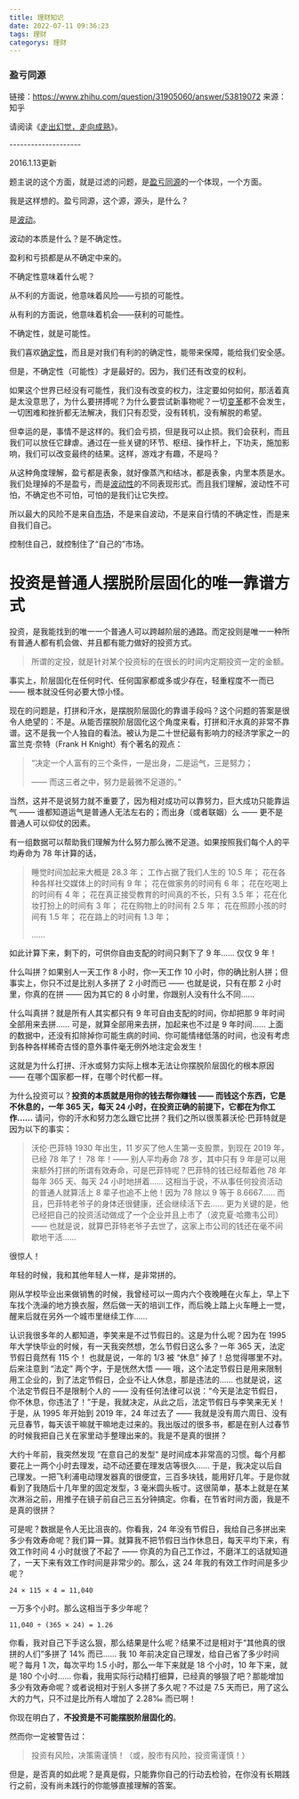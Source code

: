 ```yaml
---
title: 理财知识
date: 2022-07-11 09:36:23
tags: 理财
categorys: 理财
---
```


### 盈亏同源

链接：https://www.zhihu.com/question/31905060/answer/53819072
来源：知乎

请阅读《[走出幻觉，走向成熟](https://www.zhihu.com/search?q=走出幻觉，走向成熟&search_source=Entity&hybrid_search_source=Entity&hybrid_search_extra={"sourceType"%3A"answer"%2C"sourceId"%3A53819072})》。

\--------------------

2016.1.13更新

题主说的这个方面，就是过滤的问题，是[盈亏同源](https://www.zhihu.com/search?q=盈亏同源&search_source=Entity&hybrid_search_source=Entity&hybrid_search_extra={"sourceType"%3A"answer"%2C"sourceId"%3A53819072})的一个体现，一个方面。

我是这样想的。盈亏同源，这个源，源头，是什么？

是[波动](https://www.zhihu.com/search?q=波动&search_source=Entity&hybrid_search_source=Entity&hybrid_search_extra={"sourceType"%3A"answer"%2C"sourceId"%3A53819072})。

波动的本质是什么？是不确定性。

盈利和亏损都是从不确定中来的。

不确定性意味着什么呢？

从不利的方面说，他意味着风险——亏损的可能性。

从有利的方面说，他意味着机会——获利的可能性。

不确定性，就是可能性。

我们喜欢[确定性](https://www.zhihu.com/search?q=确定性&search_source=Entity&hybrid_search_source=Entity&hybrid_search_extra={"sourceType"%3A"answer"%2C"sourceId"%3A53819072})，而且是对我们有利的的确定性，能带来保障，能给我们安全感。

但是，不确定性（可能性）才是最好的。因为，我们还有改变的权利。

如果这个世界已经没有可能性，我们没有改变的权力，注定要如何如何，那活着真是太没意思了，为什么要拼搏呢？为什么要尝试新事物呢？一切[变革](https://www.zhihu.com/search?q=变革&search_source=Entity&hybrid_search_source=Entity&hybrid_search_extra={"sourceType"%3A"answer"%2C"sourceId"%3A53819072})都不会发生，一切困难和挫折都无法解决，我们只有忍受，没有转机，没有解脱的希望。

但幸运的是，事情不是这样的。我们会亏损，但是我可以止损。我们会获利，而且我们可以放任它肆虐。通过在一些关键的环节、枢纽、操作杆上，下功夫，施加影响，我们可以改变最终的结果。这样，游戏才有趣，不是吗？

从这种角度理解，盈亏都是表象，就好像蒸汽和结冰，都是表象，内里本质是水。我们处理掉的不是盈亏，而是[波动性](https://www.zhihu.com/search?q=波动性&search_source=Entity&hybrid_search_source=Entity&hybrid_search_extra={"sourceType"%3A"answer"%2C"sourceId"%3A53819072})的不同表现形式。而且我们理解，波动性不可怕，不确定也不可怕，可怕的是我们让它失控。

所以最大的风险不是来自[市场](https://www.zhihu.com/search?q=市场&search_source=Entity&hybrid_search_source=Entity&hybrid_search_extra={"sourceType"%3A"answer"%2C"sourceId"%3A53819072})，不是来自波动，不是来自行情的不确定性，而是来自我们自己。

控制住自己，就控制住了“自己的”市场。





# 投资是普通人摆脱阶层固化的唯一靠谱方式

投资，是我能找到的唯一一个普通人可以跨越阶层的通路。而定投则是唯一一种所有普通人都有机会做、并且都有能力做好的投资方式。

> 所谓的定投，就是针对某个投资标的在很长的时间内定期投资一定的金额。

事实上，阶层固化在任何时代、任何国家都或多或少存在，轻重程度不一而已 —— 根本就没任何必要大惊小怪。

现在的问题是，打拼和汗水，是摆脱阶层固化的靠谱手段吗？这个问题的答案是很令人绝望的：不是。从能否摆脱阶层固化这个角度来看，打拼和汗水真的非常不靠谱。这不是我一个人独自的看法。被认为是二十世纪最有影响力的经济学家之一的富兰克·奈特（Frank H Knight）有个著名的观点：

> “决定一个人富有的三个条件，一是出身，二是运气，三是努力；
>
> —— 而这三者之中，努力是最微不足道的。”

当然，这并不是说努力就不重要了，因为相对成功可以靠努力，巨大成功只能靠运气 —— 谁都知道运气是普通人无法左右的；而出身（或者联姻）么 —— 更不是普通人可以仰仗的因素。

有一组数据可以帮助我们理解为什么努力那么微不足道。如果按照我们每个人的平均寿命为 78 年计算的话，

> 睡觉时间加起来大概是 28.3 年；
> 工作占据了我们人生的 10.5 年；
> 花在各种各样社交媒体上的时间有 9 年；
> 花在做家务的时间有 6 年；
> 花在吃喝上的时间有 4 年；
> 花在真正接受教育的时间真的不长，只有 3.5 年；
> 花在化妆打扮上的时间有 3 年；
> 花在购物上的时间有 2.5 年；
> 花在照顾小孩的时间有 1.5 年；
> 花在路上的时间有 1.3 年；
>
> ……

如此计算下来，剩下的，可供你自由支配的时间只剩下了 9 年…… 仅仅 9 年！

什么叫拼？如果别人一天工作 8 小时，你一天工作 10 小时，你的确比别人拼；但事实上，你只不过是比别人多拼了 2 小时而已 —— 也就是说，只有在那 2 小时里，你真的在拼 —— 因为其它的 8 小时里，你跟别人没有什么不同……

什么叫真拼？就是所有人其实都只有 9 年可自由支配的时间，你却把那 9 年时间全部用来去拼…… 可是，就算全部用来去拼，加起来也不过是 9 年时间…… 上面的数据中，还没有扣除掉你可能生病的时间、你可能情绪低落的时间，也没有考虑到各种各样稀奇古怪的意外事件毫无例外地注定会发生！

这就是为什么打拼、汗水或努力实际上根本无法让你摆脱阶层固化的根本原因 —— 在哪个国家都一样，在哪个时代都一样。

为什么投资可以？**投资的本质就是用你的钱去帮你赚钱 —— 而钱这个东西，它是不休息的，一年 365 天，每天 24 小时，在投资正确的前提下，它都在为你工作……** 请问，你的汗水和努力怎么跟它比拼？我们之所以很羡慕沃伦·巴菲特就是因为以下的事实：

> 沃伦·巴菲特 1930 年出生，11 岁买了他人生第一支股票，到现在 2019 年，已经 78 年了！
> 78 年！—— 别人平均寿命 78 岁，其中只有 9 年是可以用来额外打拼的所谓有效寿命，可是巴菲特呢？巴菲特的钱已经帮着他 78 年每年 365 天、每天 24 小时地拼着……
> 这相当于说，不从事任何投资活动的普通人就算活上 8 辈子也追不上他！因为 78 除以 9 等于 8.6667……
> 而且，巴菲特老爷子的身体还很健康，还会继续活下去…… 更为关键的是，他已经把自己的投资活动做成了一个企业并且上市了（波克夏·哈撒韦公司）—— 也就是说，就算巴菲特老爷子去世了，这家上市公司的钱还在毫不间歇地干活……

很惊人！

年轻的时候，我和其他年轻人一样，是非常拼的。

刚从学校毕业出来做销售的时候，我曾经可以一周内六个夜晚睡在火车上，早上下车找个洗澡的地方换衣服，然后做一天的培训工作，而后晚上踏上火车睡上一觉，醒来后就在另外一个城市里继续工作……

认识我很多年的人都知道，李笑来是不过节假日的。这是为什么呢？因为在 1995 年大学快毕业的时候，有一天我突然想，怎么节假日这么多？一年 365 天，法定节假日竟然有 115 个！ 也就是说，一年的 1/3 被 “休息” 掉了！总觉得哪里不对。后来注意到 “法定” 两个字，于是恍然大悟 —— 哦，这个法定节假日是用来限制用工企业的，到了法定节假日，企业不让人休息，那是违法的…… 也就是说，这个法定节假日不是限制个人的 —— 没有任何法律可以说：“今天是法定节假日，你不休息，你违法了！”于是，我就决定，从此之后，法定节假日与李笑来无关！于是，从 1995 年开始到 2019 年，24 年过去了 —— 我就是没有周六周日、没有元旦春节，每天该干嘛就干嘛地走过来的。我出版过的很多书，都是在别人过春节的时候我把自己关在家里动手整理出来的。我是不是真的很拼？

大约十年前，我突然发现 “在意自己的发型” 是时间成本非常高的习惯。每个月都要花上一两个小时去理发，动不动还要在理发店等很久…… 于是，我决定以后自己理发。一把飞利浦电动理发器真的很便宜，三百多块钱，能用好几年。于是你就看到了我随后十几年里的固定发型，3 毫米圆头板寸。这很简单，基本上就是在某次淋浴之前，用推子在镜子前自己三五分钟搞定。你看，在节省时间方面，我是不是真的很拼？

可是呢？数据是令人无比沮丧的。你看我，24 年没有节假日，我给自己多拼出来多少有效寿命呢？我们算一算。就算我不把节假日当作休息日，每天平均下来，有效工作时间 4 小时就很了不起了 —— 你真的为自己工作过，不磨洋工的话就知道了，一天下来有效工作时间是非常少的。那么，这 24 年我的有效工作时间是多少呢？

```
24 × 115 × 4 = 11,040
```

一万多个小时。那么这相当于多少年呢？

```
11,040 ÷ (365 × 24) = 1.26
```

你看，我对自己下手这么狠，那么结果是什么呢？结果不过是相对于“其他真的很拼的人们”多拼了 14% 而已…… 我 10 年前决定自己理发，给自己省了多少时间呢？每月 1 次，每次平均 1.5 小时，那么一年下来就是 18 个小时，10 年下来，就是 180 个小时…… 你看，我用实际行动精打细算，已经真的够狠了吧？那能增加多少有效寿命呢？或者说相对于别人多拼了多久呢？不过是 7.5 天而已，用了这么大的力气，只不过是比所有人增加了 2.28‰ 而已啊！

你现在明白了，**不投资是不可能摆脱阶层固化的**。

然而你一定被警告过：

> 投资有风险，决策需谨慎！（或，股市有风险，投资需谨慎！）

但是，是否真的如此呢？是真是假，只能靠你自己的行动去检验，在你没有长期践行之前，没有尚未践行的你能够直接理解的答案。
